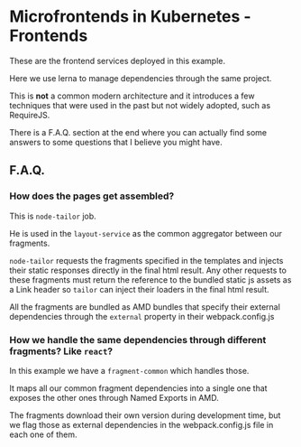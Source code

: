 # Microfrontends in Kubernetes - Frontends

These are the frontend services deployed in this example.

Here we use lerna to manage dependencies through the same project.

This is **not** a common modern architecture and it introduces a few techniques
that were used in the past but not widely adopted, such as RequireJS.

There is a F.A.Q. section at the end where you can actually find some answers
to some questions that I believe you might have.

## F.A.Q.

### How does the pages get assembled?

This is `node-tailor` job.

He is used in the `layout-service` as the common aggregator between our fragments.

`node-tailor` requests the fragments specified in the templates and injects
their static responses directly in the final html result. Any other requests to these fragments
must return the reference to the bundled static js assets as a Link header so `tailor`
can inject their loaders in the final html result.

All the fragments are bundled as AMD bundles that specify their external dependencies
through the `external` property in their webpack.config.js

### How we handle the same dependencies through different fragments? Like `react`?

In this example we have a `fragment-common` which handles those.

It maps all our common fragment dependencies into a single one that
exposes the other ones through Named Exports in AMD.

The fragments download their own version during development time, but we flag those
as external dependencies in the webpack.config.js file in each one of them.